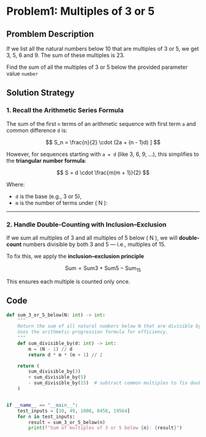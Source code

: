 # Problem1:  Multiples of 3 or 5

## Promblem Description

If we list all the natural numbers below 10 that are multiples of 3 or 5, we get 3, 5, 6 and 9. The sum of these multiples is 23.

Find the sum of all the multiples of 3 or 5 below the provided parameter value `number`

## Solution Strategy

### 1. Recall the Arithmetic Series Formula

The sum of the first `n` terms of an arithmetic sequence with first term `a` and common difference `d` is:

$$
S_n = \frac{n}{2} \cdot (2a + (n - 1)d) ]
$$

However, for sequences starting with `a = d` (like 3, 6, 9, ...), this simplifies to the **triangular number formula**:

$$
S = d \cdot \frac{m(m + 1)}{2}
$$

Where:

* `d` is the base (e.g., 3 or 5),
* &#x20;`m`  is the number of terms under ( N ):&#x20;

***

### 2. Handle Double-Counting with Inclusion–Exclusion

If we sum all multiples of 3 and all multiples of 5 below ( N ), we will **double-count** numbers divisible by both 3 and 5 — i.e., multiples of 15.

To fix this, we apply the **inclusion–exclusion principle**

$$
\text{Sum} = \text{Sum}{3} + \text{Sum}{5} - \text{Sum}_{15}
$$

This ensures each multiple is counted only once.

## Code

```python
def sum_3_or_5_below(N: int) -> int:
    """
    Return the sum of all natural numbers below N that are divisible by 3 or 5.
    Uses the arithmetic progression formula for efficiency.
    """
    def sum_divisible_by(d: int) -> int:
        m = (N - 1) // d
        return d * m * (m + 1) // 2

    return (
        sum_divisible_by(3)
        + sum_divisible_by(5)
        - sum_divisible_by(15)  # subtract common multiples to fix double-counting
    )


if __name__ == "__main__":
    test_inputs = [10, 49, 1000, 8456, 19564]
    for n in test_inputs:
        result = sum_3_or_5_below(n)
        print(f"Sum of multiples of 3 or 5 below {n}: {result}")
```
